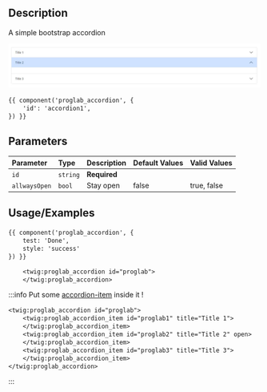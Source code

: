 ## Description

A simple bootstrap accordion

![Accordion](images/accordion.jpg)

```twig
{{ component('proglab_accordion', {
    'id': 'accordion1',
}) }}
```
## Parameters

| Parameter     | Type      | Description         | Default Values | Valid Values |
|:--------------|:----------|:--------------------|:---------------|:-------------|
| `id`          | `string`  | **Required**        |                |              |
| `allwaysOpen` | `bool`    | Stay open           | false          | true, false  |


## Usage/Examples

```twig
{{ component('proglab_accordion', {
    test: 'Done',
    style: 'success'
}) }}
```

```twig
    <twig:proglab_accordion id="proglab">
    </twig:proglab_accordion>
```
:::info
Put some [accordion-item](./AccordionItem.md) inside it !

```twig
<twig:proglab_accordion id="proglab">
    <twig:proglab_accordion_item id="proglab1" title="Title 1">
    </twig:proglab_accordion_item>
    <twig:proglab_accordion_item id="proglab2" title="Title 2" open>
    </twig:proglab_accordion_item>
    <twig:proglab_accordion_item id="proglab3" title="Title 3">
    </twig:proglab_accordion_item>
</twig:proglab_accordion>
```
:::
